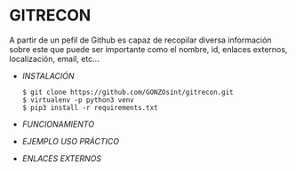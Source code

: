 # **GITRECON**

A partir de un pefil de Github es capaz de recopilar diversa información sobre este que puede ser importante como el nombre, id, enlaces externos, localización, email, etc...

- *INSTALACIÓN*

      $ git clone https://github.com/GONZOsint/gitrecon.git
      $ virtualenv -p python3 venv
      $ pip3 install -r requirements.txt
  
- *FUNCIONAMIENTO*




- *EJEMPLO USO PRÁCTICO*



- *ENLACES EXTERNOS*
